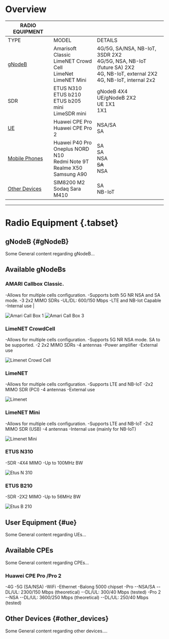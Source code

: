  <!-- Radio Equipment -->
<!-- Overview of the radio equipment used in Patars 5G facility.-->

# Overview



| RADIO EQUIPMENT|                    |                   |
| -----------------------| -------------| ----------- |
| TYPE                          | MODEL       |DETAILS       |
| [gNodeB ](#gNodeB) | Amarisoft Classic <br>   LimeNET Crowd Cell   <br> LimeNet <br>  LimeNET Mini |4G/5G, SA/NSA, NB-IoT, 3SDR 2X2 <br>4G/5G, NSA, NB-IoT (future SA) 2X2<br>4G, NB-IoT, external 2X2<br>4G, NB-IoT, internal 2x2   |
| SDR                         |ETUS N310 <br>   ETUS b210  <br> ETUS b205 mini <br>  LimeSDR mini |gNodeB 4X4 <br>UE/gNodeB 2X2<br>UE 1X1<br>1X1  |
| [UE ](#ue)                      |Huawei CPE Pro  <br>   Huawei CPE Pro 2  |NSA/SA <br> SA  |
| [Mobile Phones](#ue)       |Huawei P40 Pro  <br>  Oneplus NORD N10 <br>Redmi Note 9T <br> Realme X50<br> Samsung A90  |SA <br> SA <br> NSA <br> ~~SA~~ <br> NSA  |
| [Other Devices](#other_devices)         |SIM8200 M2   <br>Sodaq Sara M410 |SA <br> NB-IoT  |

-----
# Radio Equipment {.tabset}
## gNodeB {#gNodeB}

Some General content regarding gNodeB...
## Available gNodeBs
### AMARI Callbox Classic.



 -Allows for multiple cells configuration. 
 -Supports both 5G NR NSA and SA mode.
 -3 2x2 MIMO SDRs
 -UL/DL: 600/150 Mbps
 -LTE and NB-Iot Capable
 -Internal use | 

![Amari Call Box 1](/uploads/images-radio-equipment/amari-call-box-1.jpg "Amari Call Box Single")
![Amari Call Box 3](/uploads/images-radio-equipment/amari-call-box-3.jpg "Amari Call Box Multiple") 


### LimeNET CrowdCell
-Allows for multiple cells configuration.
-Supports 5G NR NSA mode. SA to be supported.
-2 2x2 MIMO SDRs
-4 antennas
-Power amplifier
-External use

![Limenet Crowd Cell](/uploads/images-radio-equipment/limenet-crowd-cell.png "Limenet Crowd Cell")
### LimeNET
-Allows for multiple cells configuration.
-Supports LTE and NB-IoT
-2x2 MIMO SDR (PCI)
-4 antennas
-External use

![Limenet](/uploads/images-radio-equipment/limenet.jpg "Limenet")

### LimeNET Mini
-Allows for multiple cells configuration.
-Supports LTE and NB-IoT
-2x2 MIMO SDR (USB)
-4 antennas
-Internal use (mainly for NB-IoT)

![Limenet Mini](/uploads/images-radio-equipment/limenet-mini.jpg "Limenet Mini")


### ETUS N310
-SDR
-4X4 MIMO
-Up to 100MHz BW

![Etus N 310](/uploads/images-radio-equipment/etus-n-310.png "Etus N 310")
### ETUS B210
-SDR
-2X2 MIMO
-Up to 56MHz BW

![Etus B 210](/uploads/images-radio-equipment/etus-b-210.jpg "Etus B 210")

## User Equipment  {#ue}
Some General content regarding UEs...
## Available CPEs
Some General content regarding CPEs...
### Huawei CPE Pro /Pro 2

-4G
-5G (SA/NSA)
-WiFi
-Ethernet
-Balong 5000 chipset
-Pro
--NSA/SA
--DL/UL: 2300/150 Mbps (theoretical)
--DL/UL: 300/40 Mbps (tested)
-Pro 2
--NSA
--DL/UL: 3600/250 Mbps (theoretical)
--DL/UL: 250/40 Mbps (tested)

## Other Devices {#other_devices}

Some General content regarding other devices....